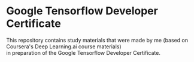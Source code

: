 # Google Tensorflow Developer Certificate

This repository contains study materials that were made by me (based on Coursera's Deep Learning.ai course materials)
<br> in preparation of the Google Tensorflow Developer Certificate.
